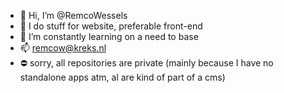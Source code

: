 - 👋 Hi, I’m @RemcoWessels
- 👀 I do stuff for website, preferable front-end
- 🌱 I’m constantly learning on a need to base
- 📫 remcow@kreks.nl
- ⛔ sorry, all repositories are private (mainly because I have no standalone apps atm, al are kind of part of a cms)

<!---
RemcoWessels/RemcoWessels is a ✨ special ✨ repository because its `README.md` (this file) appears on your GitHub profile.
You can click the Preview link to take a look at your changes.
--->
